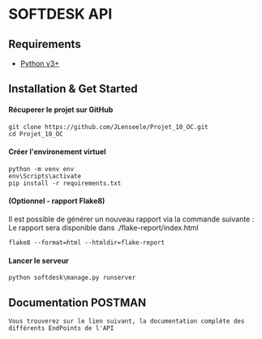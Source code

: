 # SOFTDESK API

## Requirements

+ [Python v3+](https://www.python.org/downloads/)

## Installation & Get Started

#### Récuperer le projet sur GitHub

    git clone https://github.com/JLenseele/Projet_10_OC.git
    cd Projet_10_OC

#### Créer l'environement virtuel

    python -m venv env
    env\Scripts\activate
    pip install -r requirements.txt
    
#### (Optionnel - rapport Flake8)  
Il est possible de générer un nouveau rapport via la commande suivante :  
Le rapport sera disponible dans ./flake-report/index.html

    flake8 --format=html --htmldir=flake-report
    
#### Lancer le serveur

    python softdesk\manage.py runserver

## Documentation POSTMAN

    Vous trouverez sur le lien suivant, la documentation complète des différents EndPoints de l'API
